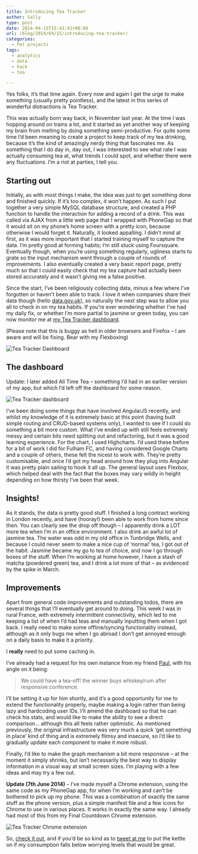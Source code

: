 ```yaml
---
title: Introducing Tea Tracker
author: Sally
type: post
date: 2014-04-15T15:43:41+00:00
url: /blog/2014/04/15/introducing-tea-tracker/
categories:
  - Pet projects
tags:
  - analytics
  - data
  - hack
  - tea

---
```

Yes folks, it&#8217;s that time again. Every now and again I get the urge to make something (usually pretty pointless), and the latest in this series of wonderful distractions is Tea Tracker.

This was actually born way back, in November last year. At the time I was hopping around on trains a lot, and it started as yet another way of keeping my brain from melting by doing something semi-productive. For quite some time I&#8217;d been meaning to create a project to keep track of my tea drinking, because it&#8217;s the kind of amazingly nerdy thing that fascinates me. As something that I do day in, day out, I was interested to see what rate I was actually consuming tea at, what trends I could spot, and whether there were any fluctuations. I&#8217;m a riot at parties, I tell you.

## Starting out

Initially, as with most things I make, the idea was just to get something done and finished quickly. If it&#8217;s too complex, it won&#8217;t happen. As such I put together a very simple MySQL database structure, and created a PHP function to handle the interaction for adding a record of a drink. This was called via AJAX from a little web page that I wrapped with PhoneGap so that it would sit on my phone&#8217;s home screen with a pretty icon, because otherwise I would forget it. Naturally, it looked appalling. I didn&#8217;t mind at first, as it was more important that I started training myself to capture the data. I&#8217;m pretty good at forming habits; I&#8217;m still stuck using Foursquare. Eventually though, when you&#8217;re using something regularly, ugliness starts to grate so the input mechanism went through a couple of rounds of improvements. I also eventually created a very basic report page, pretty much so that I could easily check that my tea capture had actually been stored accurately and it wasn&#8217;t giving me a false positive.

Since the start, I&#8217;ve been religiously collecting data, minus a few where I&#8217;ve forgotten or haven&#8217;t been able to track. I love it when companies share their data though (hello <a title="data.gov.uk" href="http://data.gov.uk/" target="_blank">data.gov.uk</a>), so naturally the next step was to allow you all to check in on my tea habits. If you&#8217;re ever wondering whether I&#8217;ve had my daily fix, or whether I&#8217;m more partial to jasmine or green today, you can now monitor me at <a title="Tea Tracker" href="http://recordssoundthesame.com/labs/teatracker/" target="_blank">my Tea Tracker dashboard</a>.

(Please note that this is buggy as hell in older browsers and Firefox &#8211; I am aware and will be fixing. Bear with my Flexboxing)

<img class="alignnone size-full wp-image-757" alt="Tea Tracker Dashboard" src="http://recordssoundthesame.com/wp-content/uploads/2014/04/teatracker-shot.png" srcset="http://recordssoundthesame.com/wp-content/uploads/2014/04/teatracker-shot.png 1024w, http://recordssoundthesame.com/wp-content/uploads/2014/04/teatracker-shot-250x267.png 250w, http://recordssoundthesame.com/wp-content/uploads/2014/04/teatracker-shot-700x747.png 700w, http://recordssoundthesame.com/wp-content/uploads/2014/04/teatracker-shot-120x128.png 120w" sizes="(max-width: 1024px) 100vw, 1024px" />

## The dashboard

Update: I later added All Time Tea &#8211; something I&#8217;d had in an earlier version of my app, but which I&#8217;d left off the dashboard for some reason.

<img src="http://recordssoundthesame.com/wp-content/uploads/2014/04/20140609teatracker.jpg" alt="Tea Tracker dashboard" class="alignnone size-full wp-image-845" srcset="http://recordssoundthesame.com/wp-content/uploads/2014/04/20140609teatracker.jpg 556w, http://recordssoundthesame.com/wp-content/uploads/2014/04/20140609teatracker-250x495.jpg 250w, http://recordssoundthesame.com/wp-content/uploads/2014/04/20140609teatracker-120x237.jpg 120w" sizes="(max-width: 556px) 100vw, 556px" />

I&#8217;ve been doing some things that have involved AngularJS recently, and whilst my knowledge of it is extremely basic at this point (having built simple routing and CRUD-based systems only), I wanted to see if I could do something a bit more custom. What I&#8217;ve ended up with still feels extremely messy and certain bits need splitting out and refactoring, but it was a good learning experience. For the chart, I used Highcharts. I&#8217;d used these before for a bit of work I did for Fulham FC, and having considered Google Charts and a couple of others, these felt the nicest to work with. They&#8217;re pretty customisable, and once I&#8217;d got my head around how they plug into Angular it was pretty plain sailing to hook it all up. The general layout uses Flexbox, which helped deal with the fact that the boxes may vary wildly in height depending on how thirsty I&#8217;ve been that week.

## Insights!

As it stands, the data is pretty good stuff. I finished a long contract working in London recently, and have (hooray!) been able to work from home since then. You can clearly see the drop off though &#8211; I apparently drink a LOT more tea when I&#8217;m in an office environment. I also drink an awful lot of jasmine tea. The water was odd in my old office in Tunbridge Wells, and because I could never seem to make a nice cup of &#8216;normal&#8217; tea, I got out of the habit. Jasmine became my go to tea of choice, and now I go through boxes of the stuff. When I&#8217;m working at home however, I have a stash of matcha (powdered green) tea, and I drink a lot more of that &#8211; as evidenced by the spike in March.

## Improvements

Apart from general code improvements and outstanding todos, there are several things that I&#8217;ll eventually get around to doing. This week I was in rural France, with extremely intermittent connectivity, which led to me keeping a list of when I&#8217;d had teas and manually inputting them when I got back. I really need to make some offline/syncing functionality instead, although as it only bugs me when I go abroad I don&#8217;t get annoyed enough on a daily basis to make it a priority.

I **really** need to put some caching in.

I&#8217;ve already had a request for his own instance from my friend <a title="Paul Swain" href="http://iwearglasses.net" target="_blank">Paul</a>, with his angle on it being:

> We could have a tea-off! the winner buys whiskey/rum after responsive conference.

I&#8217;ll be setting it up for him shortly, and it&#8217;s a good opportunity for me to extend the functionality properly, maybe making a login rather than being lazy and hardcoding user IDs. I&#8217;ll amend the dashboard so that he can check his stats, and would like to make the ability to see a direct comparison&#8230; although this all feels rather optimistic. As mentioned previously, the original infrastructure was very much a quick &#8216;get something in place&#8217; kind of thing and is extremely flimsy and insecure, so I&#8217;d like to gradually update each component to make it more robust.

Finally, I&#8217;d like to make the graph mechanism a bit more responsive &#8211; at the moment it simply shrinks, but isn&#8217;t necessarily the best way to display information in a visual way at small screen sizes. I&#8217;m playing with a few ideas and may try a few out.

**Update (7th June 2014)** &#8211; I&#8217;ve made myself a Chrome extension, using the same code as my PhoneGap app, for when I&#8217;m working and can&#8217;t be bothered to pick up my phone. This was a combination of exactly the same stuff as the phone version, plus a simple manifest file and a few icons for Chrome to use in various places. It works in exactly the same way. I already had most of this from my Final Countdown Chrome extension.

 <img src="http://recordssoundthesame.com/wp-content/uploads/2014/04/chromeext.jpg" alt="Tea Tracker Chrome extension" class="alignnone size-full wp-image-844" srcset="http://recordssoundthesame.com/wp-content/uploads/2014/04/chromeext.jpg 367w, http://recordssoundthesame.com/wp-content/uploads/2014/04/chromeext-250x477.jpg 250w, http://recordssoundthesame.com/wp-content/uploads/2014/04/chromeext-120x229.jpg 120w" sizes="(max-width: 367px) 100vw, 367px" />

So, <a title="Tea Tracker" href="http://recordssoundthesame.com/labs/teatracker" target="_blank">check it out</a>, and if you&#8217;d be so kind as to <a title="sjenkinson on Twitter" href="http://twitter.com/sjenkinson" target="_blank">tweet at me</a> to put the kettle on if my consumption falls below worrying levels that would be great.